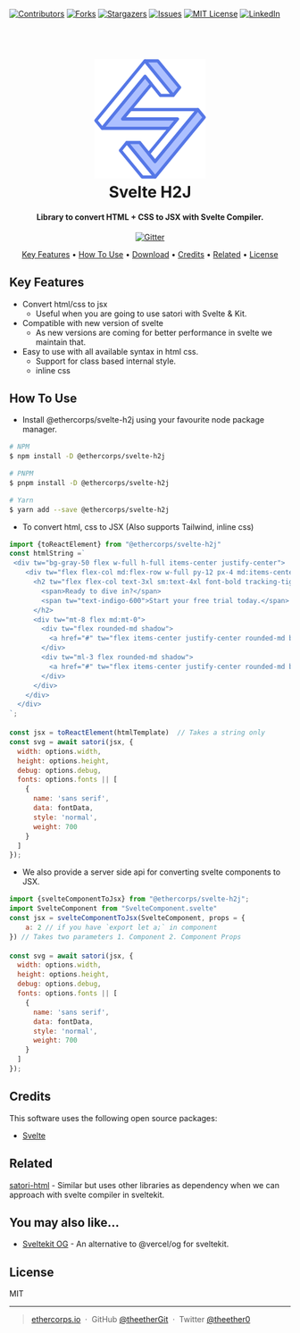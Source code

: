 [![Contributors][contributors-shield]][contributors-url]
[![Forks][forks-shield]][forks-url]
[![Stargazers][stars-shield]][stars-url]
[![Issues][issues-shield]][issues-url]
[![MIT License][license-shield]][license-url]
[![LinkedIn][linkedin-shield]][linkedin-url]

<h1 align="center">
  <br>
  <a href="http://www.ethercorps.io">
    <img src="https://raw.githubusercontent.com/etherCorps/svelte-h2j/master/static/logo.svg" alt="Jsxify-html" width="200">
  </a>
  <br>
  Svelte H2J
  <br>
</h1>

<h4 align="center">Library to convert HTML + CSS to JSX with Svelte Compiler.</h4>

<p align="center">
  <a href="https://badge.fury.io/js/@ethercorps%2Fsvelte-h2j.svg">
    <img src="https://badge.fury.io/js/@ethercorps%2Fsvelte-h2j.svg"
         alt="Gitter">
  </a>
</p>

<p align="center">
  <a href="#key-features">Key Features</a> •
  <a href="#how-to-use">How To Use</a> •
  <a href="#download">Download</a> •
  <a href="#credits">Credits</a> •
  <a href="#related">Related</a> •
  <a href="#license">License</a>
</p>

## Key Features

- Convert html/css to jsx
    - Useful when you are going to use satori with Svelte & Kit.
- Compatible with new version of svelte
    - As new versions are coming for better performance in svelte we maintain that.
- Easy to use with all available syntax in html css.
    - Support for class based internal style.
    - inline css

## How To Use

- Install @ethercorps/svelte-h2j using your favourite node package manager.
```bash
# NPM
$ npm install -D @ethercorps/svelte-h2j
```

```bash
# PNPM
$ pnpm install -D @ethercorps/svelte-h2j
```

```bash
# Yarn
$ yarn add --save @ethercorps/svelte-h2j
```
- To convert html, css to JSX (Also supports Tailwind, inline css)
```javascript
import {toReactElement} from "@ethercorps/svelte-h2j"
const htmlString =`
 <div tw="bg-gray-50 flex w-full h-full items-center justify-center">
    <div tw="flex flex-col md:flex-row w-full py-12 px-4 md:items-center justify-between p-8">
      <h2 tw="flex flex-col text-3xl sm:text-4xl font-bold tracking-tight text-gray-900 text-left">
        <span>Ready to dive in?</span>
        <span tw="text-indigo-600">Start your free trial today.</span>
      </h2>
      <div tw="mt-8 flex md:mt-0">
        <div tw="flex rounded-md shadow">
          <a href="#" tw="flex items-center justify-center rounded-md border border-transparent bg-indigo-600 px-5 py-3 text-base font-medium text-white">Get started</a>
        </div>
        <div tw="ml-3 flex rounded-md shadow">
          <a href="#" tw="flex items-center justify-center rounded-md border border-transparent bg-white px-5 py-3 text-base font-medium text-indigo-600">Learn more</a>
        </div>
      </div>
    </div>
  </div>
`;

const jsx = toReactElement(htmlTemplate)  // Takes a string only
const svg = await satori(jsx, {
  width: options.width,
  height: options.height,
  debug: options.debug,
  fonts: options.fonts || [
    {
      name: 'sans serif',
      data: fontData,
      style: 'normal',
      weight: 700
    }
  ]
});

```
- We also provide a server side api for converting svelte components to JSX.
```javascript
import {svelteComponentToJsx} from "@ethercorps/svelte-h2j";
import SvelteComponent from "SvelteComponent.svelte"
const jsx = svelteComponentToJsx(SvelteComponent, props = {
	a: 2 // if you have `export let a;` in component
}) // Takes two parameters 1. Component 2. Component Props

const svg = await satori(jsx, {
  width: options.width,
  height: options.height,
  debug: options.debug,
  fonts: options.fonts || [
    {
      name: 'sans serif',
      data: fontData,
      style: 'normal',
      weight: 700
    }
  ]
});

```

## Credits

This software uses the following open source packages:

- [Svelte](https://github.com/sveltejs/svelte)

## Related

[satori-html](https://github.com/natemoo-re/satori-html) - Similar but uses other libraries as dependency when we
can approach with svelte compiler in sveltekit.

## You may also like...

- [Sveltekit OG](https://github.com/etherCorps/sveltekit-og) - An alternative to @vercel/og for sveltekit.

## License

MIT

---

> [ethercorps.io](https://www.ethercorps.io) &nbsp;&middot;&nbsp;
> GitHub [@theetherGit](https://github.com/theetherGit) &nbsp;&middot;&nbsp;
> Twitter [@theether0](https://twitter.com/theether0)

[contributors-shield]: https://img.shields.io/github/contributors/etherCorps/svelte-h2j.svg?style=for-the-badge
[contributors-url]: https://github.com/etherCorps/svelte-h2j/graphs/contributors
[forks-shield]: https://img.shields.io/github/forks/etherCorps/svelte-h2j.svg?style=for-the-badge
[forks-url]: https://github.com/etherCorps/svelte-h2j/network/members
[stars-shield]: https://img.shields.io/github/stars/etherCorps/svelte-h2j.svg?style=for-the-badge
[stars-url]: https://github.com/etherCorps/svelte-h2j/stargazers
[issues-shield]: https://img.shields.io/github/issues/etherCorps/svelte-h2j.svg?style=for-the-badge
[issues-url]: https://github.com/etherCorps/svelte-h2j/issues
[license-shield]: https://img.shields.io/github/license/etherCorps/svelte-h2j.svg?style=for-the-badge
[license-url]: https://github.com/etherCorps/svelte-h2j/blob/master/LICENSE
[linkedin-shield]: https://img.shields.io/badge/-LinkedIn-black.svg?style=for-the-badge&logo=linkedin&colorB=555
[linkedin-url]: https://linkedin.com/in/theether0
